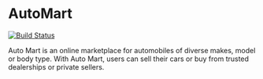 # AutoMart


[![Build Status](https://travis-ci.org/minlinx/AutoMart.svg?branch=develop)](https://travis-ci.org/minlinx/AutoMart)



Auto Mart is an online marketplace for automobiles of diverse makes, model or body type. With Auto Mart, users can sell their cars or buy from trusted dealerships or private sellers.
